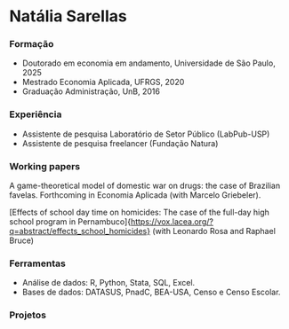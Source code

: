 # Natália Sarellas

### Formação
- Doutorado em economia em andamento, Universidade de São Paulo, 2025
- Mestrado Economia Aplicada, UFRGS, 2020
- Graduação Administração, UnB, 2016

### Experiência 

- Assistente de pesquisa Laboratório de Setor Público (LabPub-USP)
- Assistente de pesquisa freelancer (Fundação Natura)

### Working papers

A game-theoretical model of domestic war on drugs: the case of Brazilian favelas. Forthcoming in Economia Aplicada (with Marcelo Griebeler).

[Effects of school day time on homicides: The case of the full-day high school program in Pernambuco]{https://vox.lacea.org/?q=abstract/effects_school_homicides} (with Leonardo Rosa and Raphael Bruce)

### Ferramentas

- Análise de dados: R, Python, Stata, SQL, Excel.
- Bases de dados: DATASUS, PnadC, BEA-USA, Censo e Censo Escolar.

### Projetos
